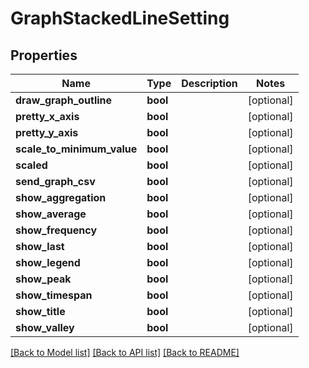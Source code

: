 # GraphStackedLineSetting

## Properties
Name | Type | Description | Notes
------------ | ------------- | ------------- | -------------
**draw_graph_outline** | **bool** |  | [optional] 
**pretty_x_axis** | **bool** |  | [optional] 
**pretty_y_axis** | **bool** |  | [optional] 
**scale_to_minimum_value** | **bool** |  | [optional] 
**scaled** | **bool** |  | [optional] 
**send_graph_csv** | **bool** |  | [optional] 
**show_aggregation** | **bool** |  | [optional] 
**show_average** | **bool** |  | [optional] 
**show_frequency** | **bool** |  | [optional] 
**show_last** | **bool** |  | [optional] 
**show_legend** | **bool** |  | [optional] 
**show_peak** | **bool** |  | [optional] 
**show_timespan** | **bool** |  | [optional] 
**show_title** | **bool** |  | [optional] 
**show_valley** | **bool** |  | [optional] 

[[Back to Model list]](../README.md#documentation-for-models) [[Back to API list]](../README.md#documentation-for-api-endpoints) [[Back to README]](../README.md)


